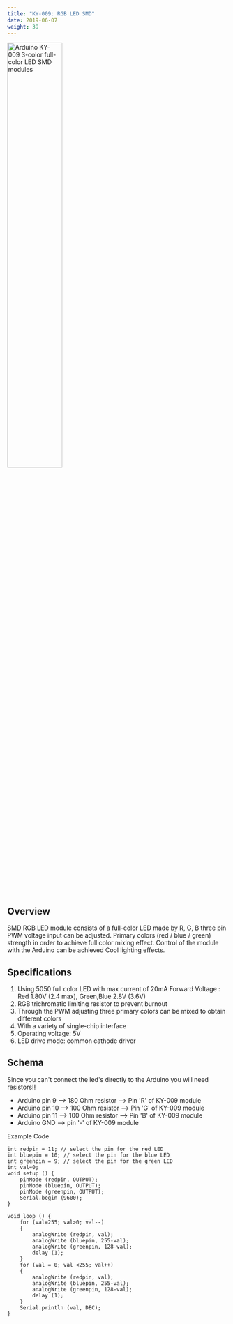 ```yaml
---
title: "KY-009: RGB LED SMD"
date: 2019-06-07
weight: 39
---
```


<img style="width:50%" src="/images/Arduino_KY-009_3-color_full-color_LED_SMD_modules.jpg" alt="Arduino KY-009 3-color full-color LED SMD modules"/>
 
Overview
-----

SMD RGB LED module consists of a full-color LED made by R, G, B three pin PWM voltage input can be adjusted. Primary colors (red / blue / green) strength in order to achieve full color mixing effect. Control of the module with the Arduino can be achieved Cool lighting effects.


Specifications
-----
1.  Using 5050 full color LED with max current of 20mA
Forward Voltage : Red 1.80V (2.4 max), Green,Blue 2.8V (3.6V) 
2.  RGB trichromatic limiting resistor to prevent burnout
3.  Through the PWM adjusting three primary colors can be mixed to obtain different colors
4.  With a variety of single-chip interface
5.  Operating voltage: 5V
6.  LED drive mode: common cathode driver

Schema
-----
Since you can't connect the led's directly to the Arduino you will need resistors!!

+   Arduino pin 9 --> 180 Ohm resistor --> Pin 'R' of KY-009 module
+   Arduino pin 10 --> 100 Ohm resistor --> Pin 'G' of KY-009 module
+   Arduino pin 11 --> 100 Ohm resistor --> Pin 'B' of KY-009 module
+   Arduino GND --> pin '-' of KY-009 module 

Example Code

    int redpin = 11; // select the pin for the red LED
    int bluepin = 10; // select the pin for the blue LED
    int greenpin = 9; // select the pin for the green LED
    int val=0;
    void setup () {
        pinMode (redpin, OUTPUT);
        pinMode (bluepin, OUTPUT);
        pinMode (greenpin, OUTPUT);
        Serial.begin (9600);
    }
 
    void loop () {
        for (val=255; val>0; val--)
        {
            analogWrite (redpin, val);
            analogWrite (bluepin, 255-val);
            analogWrite (greenpin, 128-val);
            delay (1);
        }
        for (val = 0; val <255; val++)
        {
            analogWrite (redpin, val);
            analogWrite (bluepin, 255-val);
            analogWrite (greenpin, 128-val);
            delay (1);
        }
        Serial.println (val, DEC);
    }
